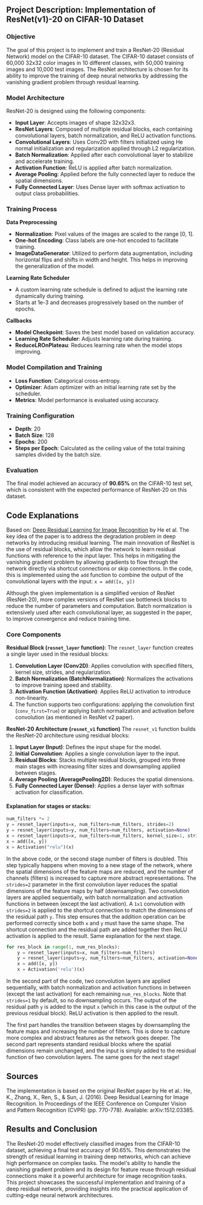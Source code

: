 ## Project Description: Implementation of ResNet(v1)-20 on CIFAR-10 Dataset

### Objective
The goal of this project is to implement and train a ResNet-20 (Residual Network) model on the CIFAR-10 dataset. The CIFAR-10 dataset consists of 60,000 32x32 color images in 10 different classes, with 50,000 training images and 10,000 test images. The ResNet architecture is chosen for its ability to improve the training of deep neural networks by addressing the vanishing gradient problem through residual learning.

### Model Architecture
ResNet-20 is designed using the following components:

- **Input Layer**: Accepts images of shape 32x32x3.
- **ResNet Layers**: Composed of multiple residual blocks, each containing convolutional layers, batch normalization, and ReLU activation functions.
- **Convolutional Layers**: Uses Conv2D with filters initialized using He normal initialization and regularization applied through L2 regularization.
- **Batch Normalization**: Applied after each convolutional layer to stabilize and accelerate training.
- **Activation Function**: ReLU is applied after batch normalization.
- **Average Pooling**: Applied before the fully connected layer to reduce the spatial dimensions.
- **Fully Connected Layer**: Uses Dense layer with softmax activation to output class probabilities.

### Training Process
**Data Preprocessing**
- **Normalization**: Pixel values of the images are scaled to the range [0, 1].
- **One-hot Encoding**: Class labels are one-hot encoded to facilitate training.
- **ImageDataGenerator**: Utilized to perform data augmentation, including horizontal flips and shifts in width and height. This helps in improving the generalization of the model.

**Learning Rate Scheduler**
- A custom learning rate schedule is defined to adjust the learning rate dynamically during training.
- Starts at 1e-3 and decreases progressively based on the number of epochs.

**Callbacks**
- **Model Checkpoint**: Saves the best model based on validation accuracy.
- **Learning Rate Scheduler**: Adjusts learning rate during training.
- **ReduceLROnPlateau**: Reduces learning rate when the model stops improving.

### Model Compilation and Training
- **Loss Function**: Categorical cross-entropy.
- **Optimizer**: Adam optimizer with an initial learning rate set by the scheduler.
- **Metrics**: Model performance is evaluated using accuracy.

### Training Configuration
- **Depth**: 20
- **Batch Size**: 128
- **Epochs**: 200
- **Steps per Epoch**: Calculated as the ceiling value of the total training samples divided by the batch size.

### Evaluation
The final model achieved an accuracy of **90.65%** on the CIFAR-10 test set, which is consistent with the expected performance of ResNet-20 on this dataset.

## Code Explanations
Based on: [Deep Residual Learning for Image Recognition](https://arxiv.org/abs/1512.03385) by He et al. The key idea of the paper is to address the degradation problem in deep networks by introducing residual learning. The main innovation of ResNet is the use of residual blocks, which allow the network to learn residual functions with reference to the input layer. This helps in mitigating the vanishing gradient problem by allowing gradients to flow through the network directly via shortcut connections or skip connections. In the code, this is implemented using the `add` function to combine the output of the convolutional layers with the input: `x = add([x, y])`

Although the given implementation is a simplified version of ResNet (ResNet-20), more complex versions of ResNet use bottleneck blocks to reduce the number of parameters and computation. Batch normalization is extensively used after each convolutional layer, as suggested in the paper, to improve convergence and reduce training time.

### Core Components
**Residual Block (`resnet_layer` function)**: The `resnet_layer` function creates a single layer used in the residual blocks:
1. **Convolution Layer (Conv2D)**: Applies convolution with specified filters, kernel size, strides, and regularization.
2. **Batch Normalization (BatchNormalization)**: Normalizes the activations to improve training speed and stability.
3. **Activation Function (Activation)**: Applies ReLU activation to introduce non-linearity.
4. The function supports two configurations: applying the convolution first (`conv_first=True`) or applying batch normalization and activation before convolution (as mentioned in ResNet v2 paper).

**ResNet-20 Architecture (`resnet_v1` function)**
The `resnet_v1` function builds the ResNet-20 architecture using residual blocks:
1. **Input Layer (Input)**: Defines the input shape for the model.
2. **Initial Convolution**: Applies a single convolution layer to the input.
3. **Residual Blocks**: Stacks multiple residual blocks, grouped into three main stages with increasing filter sizes and downsampling applied between stages.
4. **Average Pooling (AveragePooling2D)**: Reduces the spatial dimensions.
5. **Fully Connected Layer (Dense)**: Applies a dense layer with softmax activation for classification.

#### Explanation for stages or stacks:
```python
num_filters *= 2
y = resnet_layer(inputs=x, num_filters=num_filters, strides=2)
y = resnet_layer(inputs=y, num_filters=num_filters, activation=None)
x = resnet_layer(inputs=x, num_filters=num_filters, kernel_size=1, strides=2, activation=None, batch_normalization=False)
x = add([x, y])
x = Activation("relu")(x)
```
In the above code, or the second stage number of filters is doubled. This step typically happens when moving to a new stage of the network, where the spatial dimensions of the feature maps are reduced, and the number of channels (filters) is increased to capture more abstract representations. The `strides=2` parameter in the first convolution layer reduces the spatial dimensions of the feature maps by half (downsampling). Two convolution layers are applied sequentially, with batch normalization and activation functions in between (except the last activation). A `1x1` convolution with `strides=2` is applied to the shortcut connection to match the dimensions of the residual path `y`. This step ensures that the addition operation can be performed correctly since both `x` and `y` must have the same shape. The shortcut connection and the residual path are added together then ReLU activation is applied to the result. Same explanation for the next stage. 

```Python
for res_block in range(1, num_res_blocks):
    y = resnet_layer(inputs=x, num_filters=num_filters)
    y = resnet_layer(inputs=y, num_filters=num_filters, activation=None)
    x = add([x, y])
    x = Activation('relu')(x)
```
In the second part of the code, two convolution layers are applied sequentially, with batch normalization and activation functions in between (except the last activation) for each remaining `num_res_blocks`. Note that `strides=1` by default, so no downsampling occurs. The output of the residual path `y` is added to the input `x` (which in this case is the output of the previous residual block). ReLU activation is then applied to the result.

The first part handles the transition between stages by downsampling the feature maps and increasing the number of filters. This is done to capture more complex and abstract features as the network goes deeper. The second part represents standard residual blocks where the spatial dimensions remain unchanged, and the input is simply added to the residual function of two convolution layers. The same goes for the next stage!

## Sources
The implementation is based on the original ResNet paper by He et al.:
He, K., Zhang, X., Ren, S., & Sun, J. (2016). Deep Residual Learning for Image Recognition. In Proceedings of the IEEE Conference on Computer Vision and Pattern Recognition (CVPR) (pp. 770-778). Available: arXiv:1512.03385.

## Results and Conclusion
The ResNet-20 model effectively classified images from the CIFAR-10 dataset, achieving a final test accuracy of 90.65%. This demonstrates the strength of residual learning in training deep networks, which can achieve high performance on complex tasks. The model's ability to handle the vanishing gradient problem and its design for feature reuse through residual connections make it a powerful architecture for image recognition tasks. This project showcases the successful implementation and training of a deep residual network, providing insights into the practical application of cutting-edge neural network architectures.
